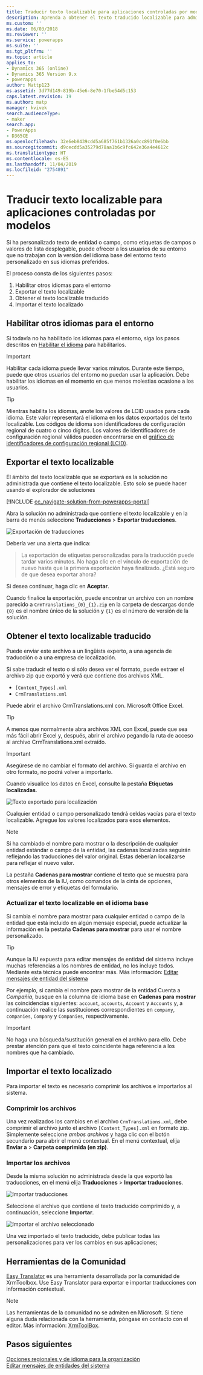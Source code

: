 ```yaml
---
title: Traducir texto localizable para aplicaciones controladas por modelos | MicrosoftDocs
description: Aprenda a obtener el texto traducido localizable para admitir varios idiomas
ms.custom: ''
ms.date: 06/03/2018
ms.reviewer: ''
ms.service: powerapps
ms.suite: ''
ms.tgt_pltfrm: ''
ms.topic: article
applies_to:
- Dynamics 365 (online)
- Dynamics 365 Version 9.x
- powerapps
author: Mattp123
ms.assetid: 3d77d149-819b-45e6-8e70-1fbe54d5c153
caps.latest.revision: 19
ms.author: matp
manager: kvivek
search.audienceType:
- maker
search.app:
- PowerApps
- D365CE
ms.openlocfilehash: 32e6eb8439cdd5a685f761b1326a0cc891f0e6bb
ms.sourcegitcommit: d9cecdd5a35279d78aa1b6c9fc642e36a4e4612c
ms.translationtype: HT
ms.contentlocale: es-ES
ms.lasthandoff: 11/04/2019
ms.locfileid: "2754891"
---
```

# <a name="translate-localizable-text-for-model-driven-apps"></a>Traducir texto localizable para aplicaciones controladas por modelos

Si ha personalizado texto de entidad o campo, como etiquetas de campos o valores de lista desplegable, puede ofrecer a los usuarios de su entorno que no trabajan con la versión del idioma base del entorno texto personalizado en sus idiomas preferidos. 

El proceso consta de los siguientes pasos:
1. Habilitar otros idiomas para el entorno
2. Exportar el texto localizable
3. Obtener el texto localizable traducido
4. Importar el texto localizado

## <a name="enable-other-languages-for-your-environment"></a>Habilitar otros idiomas para el entorno

Si todavía no ha habilitado los idiomas para el entorno, siga los pasos descritos en [Habilitar el idioma](https://docs.microsoft.com/dynamics365/customer-engagement/admin/enable-languages) para habilitarlos.

> [!IMPORTANT]
> Habilitar cada idioma puede llevar varios minutos. Durante este tiempo, puede que otros usuarios del entorno no puedan usar la aplicación. Debe habilitar los idiomas en el momento en que menos molestias ocasione a los usuarios.

> [!TIP]
> Mientras habilita los idiomas, anote los valores de LCID usados para cada idioma. Este valor representará el idioma en los datos exportados del texto localizable. Los códigos de idioma son identificadores de configuración regional de cuatro o cinco dígitos. Los valores de identificadores de configuración regional válidos pueden encontrarse en el [gráfico de identificadores de configuración regional (LCID)](https://go.microsoft.com/fwlink/?LinkId=122128).

## <a name="export-the-localizable-text"></a>Exportar el texto localizable

El ámbito del texto localizable que se exportará es la solución no administrada que contiene el texto localizable. Esto solo se puede hacer usando el explorador de soluciones

[!INCLUDE [cc_navigate-solution-from-powerapps-portal](../../includes/cc_navigate-solution-from-powerapps-portal.md)]

Abra la solución no administrada que contiene el texto localizable y en la barra de menús seleccione **Traducciones** > **Exportar traducciones**. 

![Exportación de traducciones](media/export-localizable-text.png)

Debería ver una alerta que indica:
> La exportación de etiquetas personalizadas para la traducción puede tardar varios minutos. No haga clic en el vínculo de exportación de nuevo hasta que la primera exportación haya finalizado. ¿Está seguro de que desea exportar ahora? 

Si desea continuar, haga clic en **Aceptar**.

Cuando finalice la exportación, puede encontrar un archivo con un nombre parecido a `CrmTranslations_{0}_{1}.zip` en la carpeta de descargas donde `{0}` es el nombre único de la solución y `{1}` es el número de versión de la solución.

## <a name="get-the-localizable-text-translated"></a>Obtener el texto localizable traducido

Puede enviar este archivo a un lingüista experto, a una agencia de traducción o a una empresa de localización.

Si sabe traducir el texto o si sólo desea ver el formato, puede extraer el archivo zip que exportó y verá que contiene dos archivos XML. 
 - `[Content_Types].xml`
 - `CrmTranslations.xml`

Puede abrir el archivo CrmTranslations.xml con. Microsoft Office Excel.

> [!TIP]
> A menos que normalmente abra archivos XML con Excel, puede que sea más fácil abrir Excel y, después, abrir el archivo pegando la ruta de acceso al archivo CrmTranslations.xml extraído.

> [!IMPORTANT]
> Asegúrese de no cambiar el formato del archivo. Si guarda el archivo en otro formato, no podrá volver a importarlo.

Cuando visualice los datos en Excel, consulte la pestaña **Etiquetas localizadas**.

![Texto exportado para localización](media/localized-labels-tab-exported-languages.png)

Cualquier entidad o campo personalizado tendrá celdas vacías para el texto localizable. Agregue los valores localizados para esos elementos.

> [!NOTE]
> Si ha cambiado el nombre para mostrar o la descripción de cualquier entidad estándar o campo de la entidad, las cadenas localizadas seguirán reflejando las traducciones del valor original. Estas deberían localizarse para reflejar el nuevo valor.

La pestaña **Cadenas para mostrar** contiene el texto que se muestra para otros elementos de la IU, como comandos de la cinta de opciones, mensajes de error y etiquetas del formulario.

### <a name="updating-localizable-text-in-the-base-language"></a>Actualizar el texto localizable en el idioma base

Si cambia el nombre para mostrar para cualquier entidad o campo de la entidad que está incluido en algún mensaje especial, puede actualizar la información en la pestaña **Cadenas para mostrar** para usar el nombre personalizado.

> [!TIP]
> Aunque la IU expuesta para editar mensajes de entidad del sistema incluye muchas referencias a los nombres de entidad, no los incluye todos. Mediante esta técnica puede encontrar más. Más información: [Editar mensajes de entidad del sistema](../common-data-service/edit-system-entity-messages.md)

Por ejemplo, si cambia el nombre para mostrar de la entidad Cuenta a *Compañía*, busque en la columna de idioma base en **Cadenas para mostrar** las coincidencias siguientes: `account`, `accounts`, `Account` y `Accounts` y, a continuación realice las sustituciones correspondientes en `company`, `companies`, `Company` y `Companies`, respectivamente.

> [!IMPORTANT]
> No haga una búsqueda/sustitución general en el archivo para ello. Debe prestar atención para que el texto coincidente haga referencia a los nombres que ha cambiado.


## <a name="import-the-localized-text"></a>Importar el texto localizado
Para importar el texto es necesario comprimir los archivos e importarlos al sistema.

### <a name="compress-the-files"></a>Comprimir los archivos

Una vez realizados los cambios en el archivo `CrmTranslations.xml`, debe comprimir el archivo junto el archivo `[Content_Types].xml` en formato zip. Simplemente seleccione *ambos archivos* y haga clic con el botón secundario para abrir el menú contextual. En el menú contextual, elija **Enviar a** > **Carpeta comprimida (en zip)**.

### <a name="import-the-files"></a>Importar los archivos

Desde la misma solución no administrada desde la que exportó las traducciones, en el menú elija **Traducciones** > **Importar traducciones**. 

![Importar traducciones](media/import-translations.png)

Seleccione el archivo que contiene el texto traducido comprimido y, a continuación, seleccione **Importar**.

![Importar el archivo seleccionado](media/import-translated-text-dialog.png)

Una vez importado el texto traducido, debe publicar todas las personalizaciones para ver los cambios en sus aplicaciones;

## <a name="community-tools"></a>Herramientas de la Comunidad

[Easy Translator](https://www.xrmtoolbox.com/plugins/MsCrmTools.Translator/) es una herramienta desarrollada por la comunidad de XrmToolbox. Use Easy Translator para exportar e importar traducciones con información contextual. 

> [!NOTE]
> Las herramientas de la comunidad no se admiten en Microsoft.
> Si tiene alguna duda relacionada con la herramienta, póngase en contacto con el editor. Más información: [XrmToolBox](https://www.xrmtoolbox.com).


## <a name="next-steps"></a>Pasos siguientes
[Opciones regionales y de idioma para la organización](https://docs.microsoft.com/dynamics365/customer-engagement/admin/enable-languages)<br />
[Editar mensajes de entidades del sistema](../common-data-service/edit-system-entity-messages.md)

